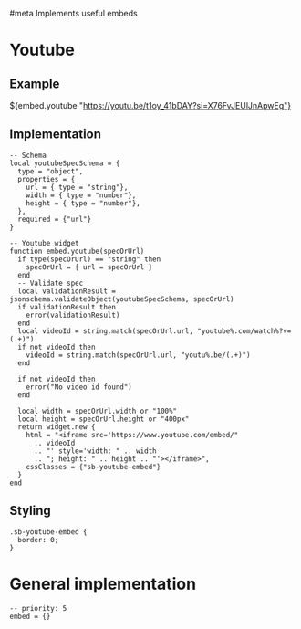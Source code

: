 #meta
Implements useful embeds

# Youtube
## Example
${embed.youtube "https://youtu.be/t1oy_41bDAY?si=X76FvJEUlJnApwEg"}

## Implementation

```space-lua
-- Schema
local youtubeSpecSchema = {
  type = "object",
  properties = {
    url = { type = "string"},
    width = { type = "number"},
    height = { type = "number"},
  },
  required = {"url"}
}

-- Youtube widget
function embed.youtube(specOrUrl)
  if type(specOrUrl) == "string" then
    specOrUrl = { url = specOrUrl }
  end
  -- Validate spec
  local validationResult = jsonschema.validateObject(youtubeSpecSchema, specOrUrl)
  if validationResult then
    error(validationResult)
  end
  local videoId = string.match(specOrUrl.url, "youtube%.com/watch%?v=(.+)")
  if not videoId then
    videoId = string.match(specOrUrl.url, "youtu%.be/(.+)")
  end

  if not videoId then
    error("No video id found")
  end
  
  local width = specOrUrl.width or "100%"
  local height = specOrUrl.height or "400px"
  return widget.new {
    html = "<iframe src='https://www.youtube.com/embed/"
      .. videoId
      .. "' style='width: " .. width
      .. "; height: " .. height .. "'></iframe>",
    cssClasses = {"sb-youtube-embed"}
  }
end
```

## Styling

```space-style
.sb-youtube-embed {
  border: 0;
}
```

# General implementation
```space-lua
-- priority: 5
embed = {}
```
